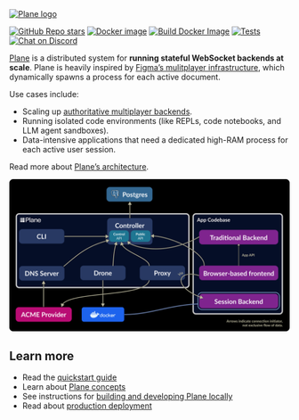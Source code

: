 <a href="https://plane.dev">
    <img src="../resources/plane-logo-light.svg" alt="Plane logo" />
</a>

[![GitHub Repo stars](https://img.shields.io/github/stars/jamsocket/plane?style=social)](https://github.com/jamsocket/plane)
[![Docker image](https://img.shields.io/docker/v/plane/plane)](https://hub.docker.com/r/plane/plane/tags)
[![Build Docker Image](https://github.com/jamsocket/plane/actions/workflows/build-image.yml/badge.svg)](https://github.com/jamsocket/plane/actions/workflows/build-image.yml)
[![Tests](https://github.com/jamsocket/plane/actions/workflows/tests.yml/badge.svg)](https://github.com/jamsocket/plane/actions/workflows/tests.yml)
[![Chat on Discord](https://img.shields.io/static/v1?label=chat&message=discord&color=404eed)](https://discord.gg/N5sEpsuhh9)

[Plane](https://plane.dev) is a distributed system for **running stateful WebSocket backends at scale**. Plane is heavily inspired by [Figma’s mulitplayer infrastructure](https://www.figma.com/blog/rust-in-production-at-figma/), which dynamically spawns a process for each active document.

Use cases include:
- Scaling up [authoritative multiplayer backends](https://driftingin.space/posts/you-might-not-need-a-crdt).
- Running isolated code environments (like REPLs, code notebooks, and LLM agent sandboxes).
- Data-intensive applications that need a dedicated high-RAM process for each active user session.

Read more about [Plane’s architecture](https://plane.dev/concepts/architecture).

[![Architecture diagram of Plane](../docs/public/arch-diagram.svg)](https://plane.dev/concepts/architecture)

## Learn more

- Read the [quickstart guide](https://plane.dev/quickstart-guide)
- Learn about [Plane concepts](https://plane.dev/concepts/session-backends)
- See instructions for [building and developing Plane locally](https://plane.dev/developing)
- Read about [production deployment](https://plane.dev/deploy-to-prod)
